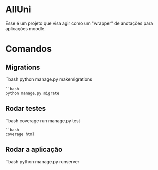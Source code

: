 # AllUni
Esse é um projeto que visa agir como um "wrapper" de anotações para aplicações moodle.

# Comandos


## Migrations
``bash
python manage.py makemigrations
```
``bash
python manage.py migrate
```


## Rodar testes
``bash
coverage run manage.py test
```
``bash
coverage html
```

## Rodar a aplicação
``bash
python manage.py runserver
```